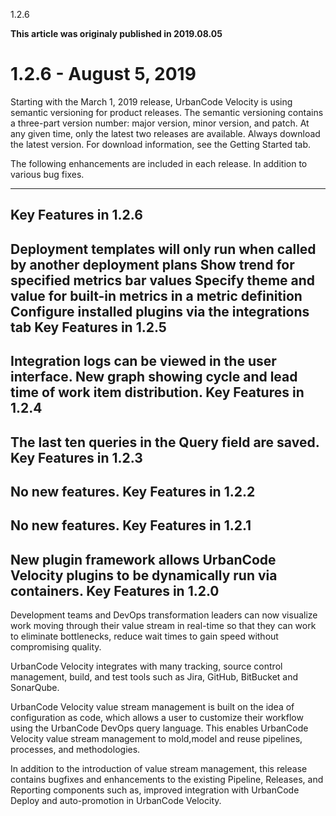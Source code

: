 





1.2.6

**This article was originaly published in 2019.08.05**


1.2.6 - August 5, 2019
======================




Starting with the March 1, 2019 release, UrbanCode Velocity is using semantic versioning for product releases. The semantic versioning contains a three-part version number: major version, minor version, and patch. At any given time, only the latest two releases are available. Always download the latest version. For download information, see the Getting Started tab.

The following enhancements are included in each release. In addition to various bug fixes.



---


Key Features in 1.2.6
---------------------


Deployment templates will only run when called by another deployment plans
Show trend for specified metrics bar values
Specify theme and value for built-in metrics in a metric definition
Configure installed plugins via the integrations tab
Key Features in 1.2.5
---------------------


Integration logs can be viewed in the user interface.
New graph showing cycle and lead time of work item distribution.
Key Features in 1.2.4
---------------------


The last ten queries in the Query field are saved.
Key Features in 1.2.3
---------------------


No new features.
Key Features in 1.2.2
---------------------


No new features.
Key Features in 1.2.1
---------------------


New plugin framework allows UrbanCode Velocity plugins to be dynamically run via containers.
Key Features in 1.2.0
---------------------


Development teams and DevOps transformation leaders can now visualize work moving through their value stream in real-time so that they can work to eliminate bottlenecks, reduce wait times to gain speed without compromising quality.

UrbanCode Velocity integrates with many tracking, source control management, build, and test tools such as Jira, GitHub, BitBucket and SonarQube.

UrbanCode Velocity value stream management is built on the idea of configuration as code, which allows a user to customize their workflow using the UrbanCode DevOps query language. This enables UrbanCode Velocity value stream management to mold,model and reuse pipelines, processes, and methodologies.

In addition to the introduction of value stream management, this release contains bugfixes and enhancements to the existing Pipeline, Releases, and Reporting components such as, improved integration with UrbanCode Deploy and auto-promotion in UrbanCode Velocity.




